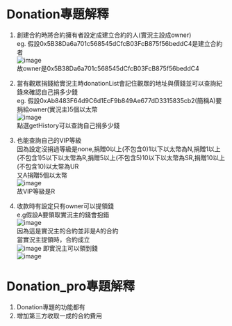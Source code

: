 # Donation專題解釋
1. 創建合約時將合約擁有者設定成建立合約的人(實況主設成owner)  
eg. 假設0x5B38Da6a701c568545dCfcB03FcB875f56beddC4是建立合約者  
![image](https://github.com/10360555iamnn/-/assets/95529963/1e7b870c-310d-4271-a8d7-2e0ba2b5a94f)  
故owner是0x5B38Da6a701c568545dCfcB03FcB875f56beddC4  
2. 當有觀眾捐錢給實況主時donationList會記住觀眾的地址與價錢並可以查詢紀錄來確認自己捐多少錢  
eg. 假設0xAb8483F64d9C6d1EcF9b849Ae677dD3315835cb2(簡稱A)要捐給owner(實況主)5個以太幣              
![image](https://github.com/10360555iamnn/-/assets/95529963/9e52ba10-6cc3-4f49-b1c8-284541388fef)  
點選getHistory可以查詢自己捐多少錢  
4. 也能查詢自己的VIP等級  
因為設定沒捐過等級是none,捐贈0以上(不包含0)1以下以太幣為N,捐贈1以上(不包含1)5以下以太幣為R,捐贈5以上(不包含5)10以下以太幣為SR,捐贈10以上(不包含10)以太幣為UR  
又A捐贈5個以太幣  
![image](https://github.com/10360555iamnn/-/assets/95529963/da3b7825-9243-4239-9141-8e932a77957b)  
故VIP等級是R

5. 收款時有設定只有owner可以提領錢  
e.g假設A要領取實況主的錢會抱錯  
![image](https://github.com/10360555iamnn/-/assets/95529963/a882f8d4-4b30-4aaa-9991-34622bac42c9)  
因為這是實況主的合約並非是A的合約  
當實況主提領時，合約成立  
![image](https://github.com/10360555iamnn/-/assets/95529963/738149d9-45e4-40de-a500-b7310e45a9da)
即實況主可以領到錢  
![image](https://github.com/10360555iamnn/-/assets/95529963/7dcd0a5e-b379-4e84-9899-a046ac9042e6)


# Donation_pro專題解釋
1. Donation專題的功能都有  
2. 增加第三方收取一成的合約費用  
